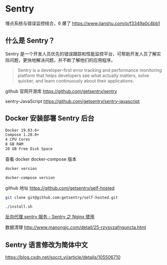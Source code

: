 # Sentry

埋点系统与错误监控结合，6 爆了 https://www.jianshu.com/p/f3349a0c4bb1

## 什么是 Sentry？

Sentry 是一个开发人员优先的错误跟踪和性能监控平台，可帮助开发人员了解实际问题，更快地解决问题，并不断了解他们的应用程序。

> Sentry is a developer-first error tracking and performance monitoring platform that helps developers see what actually matters, solve quicker, and learn continuously about their applications.

github 官网开源库 https://github.com/getsentry/sentry

sentry-JavaScript https://github.com/getsentry/sentry-javascript

## Docker 安装部署 Sentry 后台

```bash
Docker 19.03.6+
Compose 1.28.0+
4 CPU Cores
8 GB RAM
20 GB Free Disk Space
```

查看 docker docker-compose 版本

```bash
docker version

docker-compose version
```

github 地址 https://github.com/getsentry/self-hosted

```bash
git clone git@github.com:getsentry/self-hosted.git

./install.sh
```

[反向代理 sentry 服务 - Sentry 之 Nginx 使用](https://github.com/moooofly/MarkSomethingDownLLS/blob/master/Sentry%20%E4%B9%8B%20Nginx%20%E4%BD%BF%E7%94%A8.md)

数据清理 http://www.manongjc.com/detail/25-rzysvzafnguncta.html

## Sentry 语言修改为简体中文

https://blog.csdn.net/socct_yj/article/details/105506710
